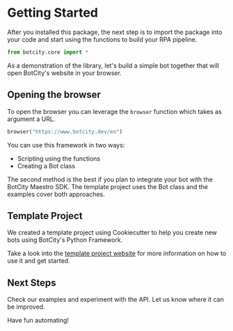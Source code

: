 # Getting Started

After you installed this package, the next step is to
import the package into your code and start using the
functions to build your RPA pipeline.

```python
from botcity.core import *
```

As a demonstration of the library, let's build a simple
bot together that will open BotCity's website in your browser.

## Opening the browser
To open the browser you can leverage the `browser` function
which takes as argument a URL.

```python
browser("https://www.botcity.dev/en")
```

You can use this framework in two ways:

- Scripting using the functions
- Creating a Bot class

The second method is the best if you plan to integrate your bot with the BotCity Maestro SDK.
The template project uses the Bot class and the examples cover both approaches.

## Template Project

We created a template project using Cookiecutter to help
you create new bots using BotCity's Python Framework.

Take a look into the [template project website](https://github.com/botcity-dev/bot-python-template) for more information
on how to use it and get started.

## Next Steps

Check our examples and experiment with the API.
Let us know where it can be improved.

Have fun automating!